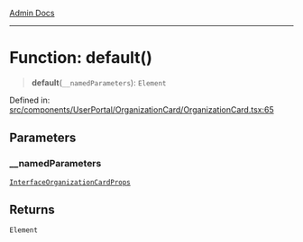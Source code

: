 [Admin Docs](/)

***

# Function: default()

> **default**(`__namedParameters`): `Element`

Defined in: [src/components/UserPortal/OrganizationCard/OrganizationCard.tsx:65](https://github.com/PalisadoesFoundation/talawa-admin/blob/main/src/components/UserPortal/OrganizationCard/OrganizationCard.tsx#L65)

## Parameters

### \_\_namedParameters

[`InterfaceOrganizationCardProps`](../../../../../types/Organization/interface/interfaces/InterfaceOrganizationCardProps.md)

## Returns

`Element`
